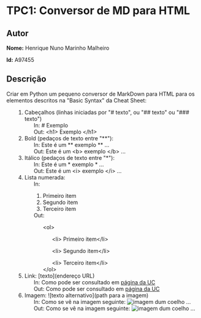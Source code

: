 # TPC1: Conversor de MD para HTML

## Autor

**Nome:** Henrique Nuno Marinho Malheiro

**Id:** A97455

## Descrição

Criar em Python um pequeno conversor de MarkDown para HTML para os elementos descritos na "Basic Syntax" da Cheat Sheet:
    <ol>
        <ol>
            <li>Cabeçalhos (linhas iniciadas por "# texto", ou "## texto" ou "### texto")
                <ol>In: # Exemplo </ol>
                <ol>Out: \<h1> Exemplo \</h1></ol>
            </li>
            <li>Bold (pedaços de texto entre "**"):
                <ol>In: Este é um \** exemplo \** ...</ol>
                <ol>Out: Este é um \<b> exemplo \</b> ...</ol>
            </li>
            <li>Itálico (pedaços de texto entre "*"):
                <ol>In: Este é um \* exemplo \* ...</ol>
                <ol>Out: Este é um \<i> exemplo \</i> ...</ol>
            </li>
            <li>Lista numerada:
                <ol>
                    In: 
                    <ol>
                        <li> Primeiro item
                        </li>
                        <li> Segundo item
                        </li>
                        <li> Terceiro item
                        </li>
                    </ol>
                    Out:
                    <ol> 
                        \<ol>
                        <ol>\<li> Primeiro item\</li></ol>
                        <ol>\<li> Segundo item\</li></ol>
                        <ol>\<li> Terceiro item\</li></ol>
                        \</ol>
                    </ol> 
                </ol>
            </li>
            <li>Link: [texto](endereço URL)
                <ol> In: Como pode ser consultado em [página da UC](http://www.uc.pt)</ol>
                <ol> Out: Como pode ser consultado em <a href="http://www.uc.pt">página da UC</a></ol>
            </li>
            <li>Imagem: ![texto alternativo](path para a imagem)
                <ol>In: Como se vê na imagem seguinte: ![imagem dum coelho](http://www.coellho.com) ... </ol>
                <ol>Out: Como se vê na imagem seguinte: <img src="http://www.coellho.com" alt="imagem dum coelho"/> ...</ol>
            </li>
        </ol>
    </ol>